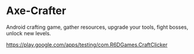 # Axe-Crafter
Android crafting game, gather resources, upgrade your tools, fight bosses, unlock new levels.

https://play.google.com/apps/testing/com.R6DGames.CraftClicker
